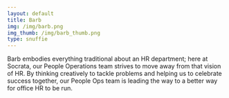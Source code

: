 ```yaml
---
layout: default
title: Barb
img: /img/barb.png
img_thumb: /img/barb_thumb.png
type: snuffie
---
```


Barb embodies everything traditional about an HR department; here at Socrata, our People Operations team strives to move away from that vision of HR. By thinking creatively to tackle problems and helping us to celebrate success together, our People Ops team is leading the way to a better way for office HR to be run.